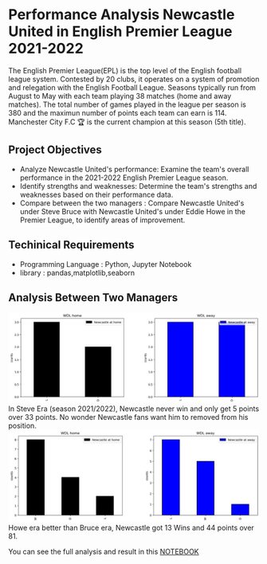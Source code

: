 # Performance Analysis Newcastle United in English Premier League 2021-2022
The English Premier League(EPL) is the top level of the English football league system. Contested by 20 clubs, it operates on a system of promotion and relegation with the English Football League. Seasons typically run from August to May with each team playing 38 matches (home and away matches). The total number of games played in the league per season is 380 and the maximun number of points each team can earn is 114. Manchester City F.C 🏆 is the current champion at this season (5th title).

## Project Objectives
- Analyze Newcastle United's performance: Examine the team's overall performance in the 2021-2022 English Premier League season.
- Identify strengths and weaknesses: Determine the team's strengths and weaknesses based on their performance data.
- Compare between the two managers : Compare Newcastle United's under Steve Bruce with Newcastle United's under Eddie Howe in the Premier League, to identify areas of improvement.

## Techinical Requirements
* Programming Language : Python, Jupyter Notebook
* library : pandas,matplotlib,seaborn

## Analysis Between Two Managers 
![Newcastle United's under Steve Bruce](https://github.com/astoadhi/Performance-Analysis-Newcastle-United-in-English-Premier-League-2021-2022/blob/main/Newcastle%20under%20Steve%20Bruce.png)
In Steve Era (season 2021/2022), Newcastle never win and only get 5 points over 33 points. No wonder Newcastle fans want him to removed from his position.
![Newcastle United's under Eddie Howe](https://github.com/astoadhi/Performance-Analysis-Newcastle-United-in-English-Premier-League-2021-2022/blob/main/Newcastle%20under%20Eddie%20Howe.png)
Howe era better than Bruce era, Newcastle got 13 Wins and 44 points over 81. 

You can see the full analysis and result in this [NOTEBOOK](https://github.com/astoadhi/Performance-Analysis-Newcastle-United-in-English-Premier-League-2021-2022/blob/main/Notebook/Newcastle2021-2022.ipynb)

